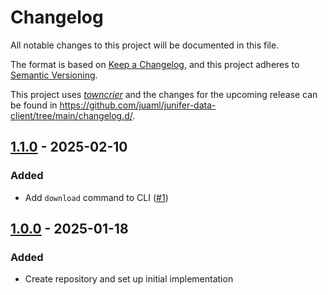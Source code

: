 # Changelog

All notable changes to this project will be documented in this file.

The format is based on [Keep a Changelog](https://keepachangelog.com/en/1.0.0/), and this project adheres to [Semantic Versioning](https://semver.org/spec/v2.0.0.html).

This project uses [*towncrier*](https://towncrier.readthedocs.io/) and the changes for the upcoming release can be found in <https://github.com/juaml/junifer-data-client/tree/main/changelog.d/>.

<!-- towncrier release notes start -->

## [1.1.0](https://github.com/juaml/junifer-data-client/tree/1.1.0) - 2025-02-10

### Added

- Add `download` command to CLI ([#1](https://github.com/juaml/junifer-data-client/issues/1))


## [1.0.0](https://github.com/juaml/junifer-data-client/tree/1.0.0) - 2025-01-18

### Added

- Create repository and set up initial implementation
